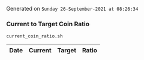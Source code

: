 Generated on `Sunday 26-September-2021 at 08:26:34`

### Current to Target Coin Ratio
`current_coin_ratio.sh`

Date|Current|Target|Ratio
---|---|---|---
